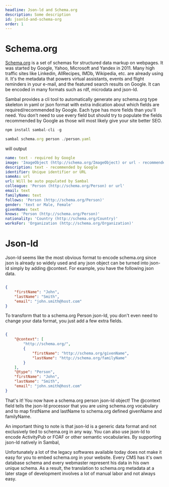 ```yaml
---
headline: Json-ld and Schema.org
description: Some description
id: jsonld-and-schema-org
order: 1
---
```


# Schema.org

[Schema.org](https://schema.org/) is a set of schemas for structured data markup on webpages.  It was started by Google, Yahoo, Microsoft and Yandex in 2011.  Many high traffic sites like Linkedin, AllRecipes, IMDb, Wikipedia, etc. are already using it.  It's the metadata that powers virtual assistants, events and flight reminders in your e-mail, and the featured search results on Google.  It can be encoded in many formats such as rdf, microdata and json-ld.

Sambal provides a cli tool to automatically generate any schema.org type skeleton in yaml or json format with extra indication about which fields are required/recommended by Google.  Each type has more fields than you'll need.  You don't need to use every field but should try to populate the fields recommended by Google as those will most likely give your site better SEO.

```js
npm install sambal-cli -g

sambal schema.org person ./person.yaml
```

will output

```yml
name: text - required by Google
image: 'ImageObject (http://schema.org/ImageObject) or url - recommended by Google'
description: text - recommended by Google
identifier: Unique identifier or URL
sameAs: url
url: Will be auto populated by Sambal
colleague: 'Person (http://schema.org/Person) or url'
email: text
familyName: text
follows: 'Person (http://schema.org/Person)'
gender: 'text or Male, Female'
givenName: text
knows: 'Person (http://schema.org/Person)'
nationality: 'Country (http://schema.org/Country)'
worksFor: 'Organization (http://schema.org/Organization)'
```


# Json-ld

Json-ld seems like the most obvious format to encode schema.org since json is already so widely used and any json object can be turned into json-ld simply by adding @context.  For example, you have the following json data.

```json

{
    "firstName": "John",
    "lastName": "Smith",
    "email": "john.smith@host.com"
}

```

To transform that to a schema.org Person json-ld, you don't even need to change your data format, you just add a few extra fields.

```json

{
    "@context": [
        "http://schema.org/",
        {
            "firstName": "http://schema.org/givenName",
            "lastName": "http://schema.org/familyName"
        }
    ],
    "@type": "Person",
    "firstName": "John",
    "lastName": "Smith",
    "email": "john.smith@host.com"
}

```

That's it!  You now have a schema.org person json-ld object!  The @context field tells the json-ld processor that you are using schema.org vocabulary and to map firstName and lastName to schema.org defined givenName and familyName.

An important thing to note is that json-ld is a generic data format and not exclusively tied to schema.org in any way.  You can also use json-ld to encode ActivityPub or FOAF or other semantic vocabularies.  By supporting json-ld natively in Sambal, 

Unfortunately a lot of the legacy softwares available today does not make it easy for you to embed schema.org in your website.  Every CMS has it's own database schema and every webmaster represent his data in his own unique schema.  As a result, the translation to schema.org metadata at a later stage of development involves a lot of manual labor and not always easy.



